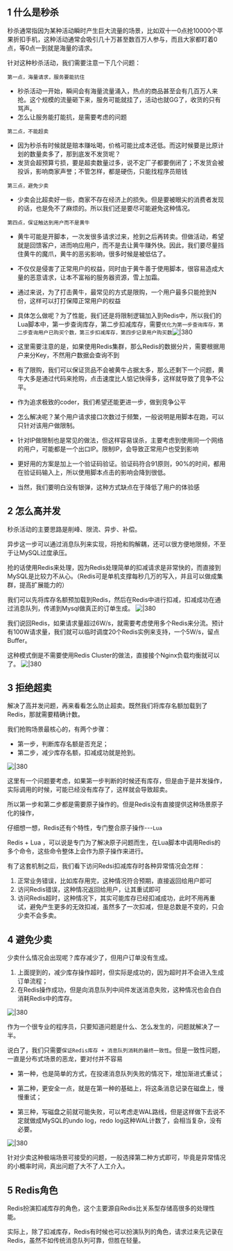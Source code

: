 
## 1 什么是秒杀

秒杀通常指因为某种活动瞬时产生巨大流量的场景，比如双十一0点抢10000个苹果折扣手机，这种活动通常会吸引几十万甚至数百万人参与，而且大家都盯着0点，等0点一到就是海量的请求。

针对这种秒杀活动，我们需要注意一下几个问题：

`第一点，海量请求，服务要能抗住`
- 秒杀活动一开始，瞬间会有海量流量涌入，热点的商品甚至会有几百万人来抢。这个规模的流量砸下来，服务可能就挂了，活动也就GG了，收货的只有骂声。
- 怎么让服务能打能抗，是需要考虑的问题

`第二点，不能超卖`
- 因为秒杀有时候就是赔本赚吆喝，价格可能比成本还低。而这时候要是比原计划的数量卖多了，那到底发不发货呢？
- 发货会超预算亏损，要是超卖数量过多，说不定厂子都要倒闭了；不发货会被投诉，影响商家声誉；不管怎样，都是硬伤，只能找程序员赔钱

`第三点，避免少卖`
- 少卖会比超卖好一些，商家不存在经济上的损失。但是要被眼尖的消费者发现的话，也是免不了麻烦的。所以我们还是要尽可能避免这种情况。

`第四点，保证触达到用户而不是黄牛`
- 黄牛可能是开脚本，一次发很多请求过来，抢到之后再转卖。但做活动，希望就是回馈客户，进而响应用户，而不是去让黄牛赚外快。因此，我们要尽量挡住黄牛的魔爪，黄牛的恶劣影响，很多时候是被低估了。
- 不仅仅是侵害了正常用户的权益，同时由于黄牛善于使用脚本，很容易造成大量的恶意请求，让本不富裕的服务器资源，雪上加霜。
- 通过来说，为了打击黄牛，最常见的方式是限购，一个用户最多只能抢到N份，这样可以打打保障正常用户的权益
- 具体怎么做呢？为了性能，我们还是将限制逻辑加入到Redis中，所以我们的Lua脚本中，第一步查询库存，第二步扣减库存，需要`优化为第一步查询库存，第二步查询用户已购买个数，第三步扣减库存，第四步记录用户购买数`![|380](https://my-obsidian-image.oss-cn-guangzhou.aliyuncs.com/2024/04/e81b189f2d75e5c0b524b541acafada2.png)
- 这里需要注意的是，如果使用Redis集群，那么Redis的数据分片，需要根据用户来分Key，不然用户数据会查询不到

- 有了限购，我们可以保证货品不会被黄牛占据太多，那么还剩下一个问题，黄牛大多是通过代码来抢购，点击速度比人惦记快得多，这样就导致了竞争不公平。
- 作为追求极致的coder，我们希望还能更进一步，做到竞争公平
- 怎么解决呢？某个用户请求接口次数过于频繁，一般说明是用脚本在跑，可以只针对该用户做限制。
- 针对IP做限制也是常见的做法，但这样容易误杀，主要考虑到使用同一个网络的用户，可能都是一个出口IP。限制IP，会导致正常用户也受到影响
- 更好用的方案是加上一个验证码验证。验证码符合91原则，90%的时间，都用在验证码输入上，所以使用脚本点击的影响会降到很低。
- 当然，我们要明白没有银弹，这种方式缺点在于降低了用户的体验感
## 2 怎么高并发

秒杀活动的主要思路是削峰、限流、异步、补偿。

异步这一步可以通过消息队列来实现，将抢和购解耦，还可以很方便地限频，不至于让MySQL过度承压。

抢的话使用Redis来处理，因为Redis处理简单的扣减请求是非常快的，而直接到MySQL是比较力不从心。（Redis可是单机支撑每秒几万的写入，并且可以做成集群，提高扩展能力的）

我们可以先将库存名额预加载到Redis，然后在Redis中进行扣减，扣减成功在通过消息队列，传递到Mysql做真正的订单生成。
![|380](https://my-obsidian-image.oss-cn-guangzhou.aliyuncs.com/2024/04/c03253cb2abe281f96c237d8a712c856.png)

我们说回Redis，如果请求量超过6W/s，就需要考虑使用多个Redis来分流。预计有100W请求量，我们就可以临时调度20个Redis实例来支持，一个5W/s，留点Buffer。

这种模式倒是不需要使用Redis Cluster的做法，直接接个Nginx负载均衡就可以了。
![|380](https://my-obsidian-image.oss-cn-guangzhou.aliyuncs.com/2024/04/0bcc989eb861417209b9b5c1ffaf9d03.png)


## 3 拒绝超卖

解决了高并发问题，再来看看怎么防止超卖。既然我们将库存名额加载到了Redis，那就需要精确计数。

我们抢购场景最核心的，有两个步骤：
- 第一步，判断库存名额是否充足；
- 第二步，减少库存名额，扣减成功就是抢到。

![|380](https://my-obsidian-image.oss-cn-guangzhou.aliyuncs.com/2024/04/47332e99a993427b2a562410af5e765b.png)

这里有一个问题要考虑，如果第一步判断的时候还有库存，但是由于是并发操作，实际调用的时候，可能已经没有库存了，这样就会导致超卖。

所以第一步和第二步都是需要原子操作的。但是Redis没有直接提供这种场景原子化的操作，

仔细想一想，Redis还有个特性，专门整合原子操作---`Lua`

Redis + Lua ，可以说是专门为了解决原子问题而生，在Lua脚本中调用Redis的多个命令，这些命令整体上会作为原子操作来进行。

有了这套机制之后，我们看下访问Redsi扣减库存时各种异常情况会怎样：
1. 正常业务错误，比如库存用完，这种情况符合预期，直接返回给用户即可
2. 访问Redis错误，这种情况返回给用户，让其重试即可
3. 访问Redis超时，这种情况下，其实可能库存已经扣减成功，此时不用再重试，避免产生更多的无效扣减，虽然多了一次扣减，但是总数是不变的，只会少卖不会多卖。
## 4 避免少卖

少卖什么情况会出现呢？库存减少了，但用户订单没有生成。

1. 上面提到的，减少库存操作超时，但实际是成功的，因为超时并不会进入生成订单流程；
2. 在Redis操作成功，但是向消息队列中间件发送消息失败，这种情况也会白白消耗Redis中的库存。

![|380](https://my-obsidian-image.oss-cn-guangzhou.aliyuncs.com/2024/04/a87a59146bd4e5eeb1c9f463807be0ea.png)

作为一个很专业的程序员，只要知道问题是什么、怎么发生的，问题就解决了一半。

说白了，我们只需要`保证Redis库存 + 消息队列消耗的最终一致性`。但是一致性问题，一直是分布式场景的恶龙，要对付并不容易

- 第一种，也是简单的方式，在投递消息队列失败的情况下，增加渐进式重试；

- 第二种，更安全一点，就是在第一种的基础上，将这条消息记录在磁盘上，慢慢重试；

- 第三种，写磁盘之前就可能失败，可以考虑走WAL路线，但是这样做下去说不定就做成MySQL的undo log，redo log这种WAL计数了，会相当复杂，没有必要。

![|380](https://my-obsidian-image.oss-cn-guangzhou.aliyuncs.com/2024/04/49125f0926edd92ff5c80dac85dd62c0.png)

针对少卖这种极端场景可接受的问题，一般选择第二种方式即可，毕竟是异常情况的小概率时间，真出问题了大不了人工介入。
## 5 Redis角色

Redis扮演扣减库存的角色，这个主要源自Redis比关系型存储高很多的处理性能。

实际上，除了扣减库存，Redis有时候也可以扮演队列的角色，请求过来先记录在Redis，虽然不如传统消息队列可靠，但胜在轻量。
